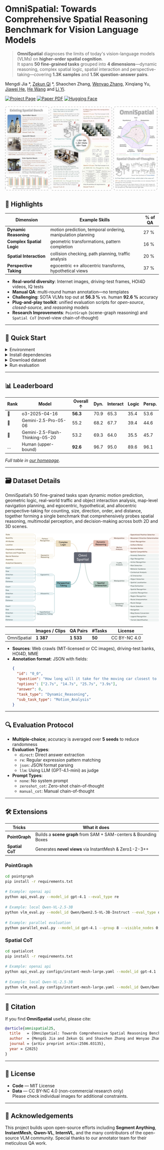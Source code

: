 # OmniSpatial: Towards Comprehensive Spatial Reasoning Benchmark for Vision Language Models

> **OmniSpatial** diagnoses the limits of today's vision-language models (VLMs) on **higher-order spatial cognition**.  
> It spans **50 fine-grained tasks** grouped into **4 dimensions**—dynamic reasoning, complex spatial logic, spatial interaction and perspective-taking—covering **1.3K samples** and **1.5K question-answer pairs**.

Mengdi Jia *, [Zekun Qi](https://qizekun.github.io/) *, Shaochen Zhang, [Wenyao Zhang](https://zhangwenyao1.github.io/), Xinqiang Yu, [Jiawei He](https://jiaweihe.com/), [He Wang](https://hughw19.github.io/) and [Li Yi](https://ericyi.github.io/).

[![Project Page](https://img.shields.io/badge/Project-Page-Green.svg)](https://qizekun.github.io/omnispatial/)
[![Paper PDF](https://img.shields.io/badge/Paper-PDF-orange.svg)](https://arxiv.org/abs/2506.03135)
[![Hugging Face](https://img.shields.io/badge/🤗-Hugging_Face-yellow.svg)](https://huggingface.co/datasets/qizekun/OmniSpatial)

![teaser](./assets/teaser.jpg)

## 🌟 Highlights

| Dimension | Example Skills | % of QA |
|-----------|----------------|---------|
| **Dynamic Reasoning** | motion prediction, temporal ordering, manipulation planning | 27 % |
| **Complex Spatial Logic** | geometric transformations, pattern completion | 16 % |
| **Spatial Interaction** | collision checking, path planning, traffic analysis | 20 % |
| **Perspective Taking** | egocentric ↔ allocentric transforms, hypothetical views | 37 % |

* **Real-world diversity**: Internet images, driving-test frames, HOI4D videos, IQ tests  
* **Manual QA**: multi-round human annotation––no templates  
* **Challenging**: SOTA VLMs top out at **56.3 %** vs. human **92.6 %** accuracy  
* **Plug-and-play toolkit**: unified evaluation scripts for *open-source*, *closed-source*, and *reasoning* models  
* **Research Improvements**: `PointGraph` (scene-graph reasoning) and `Spatial CoT` (novel-view chain-of-thought)

---

## 🚀 Quick Start <a name="quick-start"></a>

<details>
<summary>Environment</summary>

```bash
# create conda env
conda create -n omnispatial python=3.12 -y
conda activate omnispatial

# clone repo
git clone https://github.com/qizekun/OmniSpatial.git
cd OmniSpatial
```
</details>

<details>
<summary>Install dependencies</summary>

**Open-source VLMs**

```bash
pip install torch==2.5.1 torchvision==0.20.1 transformers==4.49.0 qwen-vl-utils[decord]==0.0.8 triton accelerate timm ninja
MAX_JOBS=64 pip install -v flash-attn --no-build-isolation
```

**Closed-source (API) VLMs**

```bash
pip install openai==1.81.0
export OPENAI_API_KEY="sk-..."
# optional: export OPENAI_API_BASE="https://api.openai.com/v1"
```
</details>

<details>
<summary>Download dataset</summary>

```bash
# export HF_ENDPOINT="https://hf-mirror.com"
mkdir -p dataset
huggingface-cli download --resume-download qizekun/OmniSpatial --local-dir dataset --repo-type dataset
find dataset/ -name '*.zip' -exec unzip -o {} -d dataset/ \;
rm -f dataset/*.zip && rm -rf dataset/__MACOSX
```
The dataset is downloaded to `dataset/`, and the structure is as follows:
```
dataset/
├── Complex_Logic/
├── Dynamic_Reasoning/
├── Perspective_Taking/
├── Spatial_Interaction/
└── data.json
```
</details>

<details>
<summary>Run evaluation</summary>

```bash
# Example: GPT-4.1 via OpenAI API
python api_eval.py --model_id gpt-4.1 --prompt_type manual_cot --eval_type re

# Example: local Qwen-VL-2.5-3B
cd vlm_eval
python qwenvl_eval.py --model_id Qwen/Qwen2.5-VL-3B-Instruct --prompt_type manual_cot --eval_type re

# Example: parallel evaluation
cd vlm_eval
python parallel_eval.py --model qwenvl --model_id Qwen/Qwen2.5-VL-3B-Instruct --group 8 --visible_nodes 0,1,2,3,4,5,6,7
```

Results are written to `result/{model_id}.json`.
</details>

---
## 📊 Leaderboard <a name="leaderboard"></a>

| Rank | Model | Overall ↑ | Dyn. | Interact | Logic | Persp. |
|------|-------|-----------|------|----------|-------|--------|
| 🥇 | o3-2025-04-16 | **56.3** | 70.9 | 65.3 | 35.4 | 53.6 |
| 🥈 | Gemini-2.5-Pro-05-06 | 55.2 | 68.2 | 67.7 | 39.4  | 44.6|
| 🥉 | Gemini-2.5-Flash-Thinking-05-20 | 53.2 | 69.3 | 64.0 | 35.5 | 45.7 |
| … | Human (upper-bound) | **92.6** | 96.7 | 95.0 | 89.6 | 96.1 |

*Full table in [our homepage](https://qizekun.github.io/omnispatial/).*

---

## 🗃️ Dataset Details <a name="dataset"></a>

OmniSpatial’s 50 fine-grained tasks span dynamic motion prediction, geometric logic, real-world traffic and object interaction analysis, map-level navigation planning, and egocentric, hypothetical, and allocentric perspective-taking for counting, size, direction, order, and distance, together forming a single benchmark that comprehensively probes spatial reasoning, multimodal perception, and decision-making across both 2D and 3D scenes.

![tasks](./assets/tasks.jpg)

| | Images / Clips | QA Pairs | #Tasks | License |
|---|---|---|---|---|
| OmniSpatial | **1 387** | **1 533** | **50** | CC BY-NC 4.0 |

* **Sources**: Web crawls (MIT-licensed or CC images), driving-test banks, HOI4D, MME
* **Annotation format**: JSON with fields:
  ```json
  {
    "id": "0_0",
    "question": "How long will it take for the moving car closest to the camera that captured this image to reach it if it's going at 10 m/s?",
    "options": ["2.7s", "14.7s", "25.7s", "3.9s"],
    "answer": 0,
    "task_type": "Dynamic_Reasoning",
    "sub_task_type": "Motion_Analysis"
  }
  ```
---

## 🔍 Evaluation Protocol <a name="evaluation"></a>

* **Multiple-choice**; accuracy is averaged over **5 seeds** to reduce randomness  
* **Evaluation Types**:
  - `direct`: Direct answer extraction
  - `re`: Regular expression pattern matching
  - `json`: JSON format parsing
  - `llm`: Using LLM (GPT-4.1-mini) as judge
* **Prompt Types**:
  - `none`: No system prompt
  - `zeroshot_cot`: Zero-shot chain-of-thought
  - `manual_cot`: Manual chain-of-thought

---

## 🛠️ Extensions

| Tricks | What it does |
|--------|--------------|
| **PointGraph** | Builds a **scene graph** from SAM + SAM-centers & Bounding Boxes |
| **Spatial CoT** | Generates **novel views** via InstantMesh & Zero1-2-3++ |

### PointGraph
```bash
cd pointgraph
pip install -r requirements.txt

# Example: openai api
python api_eval.py --model_id gpt-4.1 --eval_type re

# Example: local Qwen-VL-2.5-3B
python vlm_eval.py --model_id Qwen/Qwen2.5-VL-3B-Instruct --eval_type direct

# Example: parallel evaluation
python parallel_eval.py --model_id gpt-4.1 --group 8 --visible_nodes 0,1,2,3,4,5,6,7
```

### Spatial CoT
```bash
cd spatialcot
pip install -r requirements.txt

# Example: openai api
python api_eval.py configs/instant-mesh-large.yaml --model_id gpt-4.1

# Example: local Qwen-VL-2.5-3B
python vlm_eval.py configs/instant-mesh-large.yaml --model_id Qwen/Qwen2.5-VL-3B-Instruct
```

---

## 📜 Citation

If you find **OmniSpatial** useful, please cite:

```bibtex
@article{omnispatial25,
  title   = {OmniSpatial: Towards Comprehensive Spatial Reasoning Benchmark for Vision Language Models},
  author  = {Mengdi Jia and Zekun Qi and Shaochen Zhang and Wenyao Zhang and Xinqiang Yu and Jiawei He and He Wang and Li Yi},
  journal = {arXiv preprint arXiv:2506.03135},
  year = {2025}
}
```

---

## 📄 License

* **Code** — MIT License
* **Data** — CC BY-NC 4.0 (non-commercial research only)  
Please check individual images for additional constraints.

---

## 🙏 Acknowledgements

This project builds upon open-source efforts including **Segment Anything**, **InstantMesh**, **Qwen-VL**, **InternVL**, and the many contributors of the open-source VLM community. Special thanks to our annotator team for their meticulous QA work.
